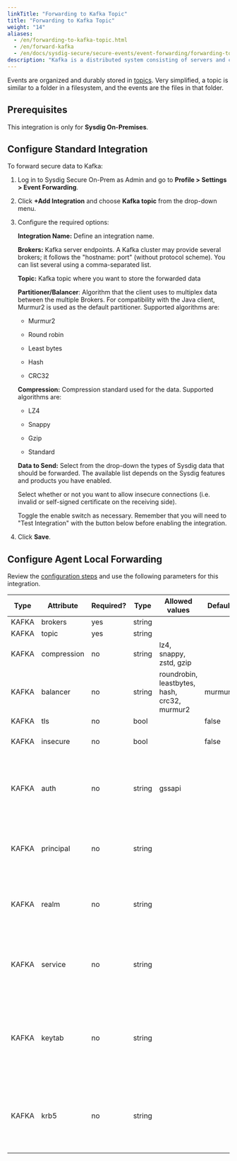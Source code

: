 ```yaml
---
linkTitle: "Forwarding to Kafka Topic"
title: "Forwarding to Kafka Topic"
weight: "14"
aliases:
  - /en/forwarding-to-kafka-topic.html
  - /en/forward-kafka
  - /en/docs/sysdig-secure/secure-events/event-forwarding/forwarding-to-kafka-topic/
description: "Kafka is a distributed system consisting of servers and clients that communicate via a high-performance TCP network protocol. It can be deployed on bare-metal hardware, virtual machines, or containers on-premises as well as cloud environments. Sysdig event forwarding to Kafka is for Sysdig On-Prem users only."
---
```


Events are organized and durably stored in [topics](https://kafka.apache.org/intro). Very simplified, a topic is similar to a folder in a filesystem, and the events are the files in that folder.

## Prerequisites

This integration is only for **Sysdig On-Premises**.

## Configure Standard Integration

To forward secure data to Kafka:

1. Log in to Sysdig Secure On-Prem as Admin and go to **Profile > Settings > Event Forwarding**.

2. Click **+Add Integration** and choose **Kafka topic** from the drop-down menu.

3. Configure the required options:

    **Integration Name:** Define an integration name.

    **Brokers:** Kafka server endpoints. A Kafka cluster may provide
    several brokers; it follows the "hostname: port" (without protocol
    scheme). You can list several using a comma-separated list.

    **Topic:** Kafka topic where you want to store the forwarded data

    **Partitioner/Balancer**: Algorithm that the client uses to
    multiplex data between the multiple Brokers. For compatibility with
    the Java client, Murmur2 is used as the default partitioner.
    Supported algorithms are:

    - Murmur2

    - Round robin

    - Least bytes

    - Hash

    - CRC32

    **Compression:** Compression standard used for the data. Supported
    algorithms are:

    - LZ4

    - Snappy

    - Gzip

    - Standard

    **Data to Send:** Select from the drop-down the types of Sysdig data that should be forwarded. The available list depends on the Sysdig features and products you have enabled.

    Select whether or not you want to allow insecure connections (i.e.
    invalid or self-signed certificate on the receiving side).

    Toggle the enable switch as necessary. Remember that you will need
    to "Test Integration" with the button below before enabling the
    integration.

4. Click  **Save**.

## Configure Agent Local Forwarding

Review the [configuration steps](/en/event-forwarding/#configure-agent-local-forwarding) and use the following parameters for this integration.

| **Type** | **Attribute** | **Required?** | **Type** | **Allowed values**                           | **Default** | **Description**                                              |
| -------- | ------------- | ------------- | -------- | -------------------------------------------- | ----------- | ------------------------------------------------------------ |
| KAFKA    | brokers       | yes           | string   |                                              |             |                                                              |
| KAFKA    | topic         | yes           | string   |                                              |             |                                                              |
| KAFKA    | compression   | no            | string   | lz4, snappy, zstd, gzip                      |             |                                                              |
| KAFKA    | balancer      | no            | string   | roundrobin, leastbytes, hash, crc32, murmur2 | murmur2     |                                                              |
| KAFKA    | tls           | no            | bool     |                                              | false       |                                                              |
| KAFKA    | insecure      | no            | bool     |                                              | false       | Doesn’t verify TLS certificate                               |
| KAFKA    | auth          | no            | string   | gssapi                                       |             | The authentication method to optionally use. Currently supporting only GSSAPI |
| KAFKA    | principal     | no            | string   |                                              |             | GSSAPI principal. Required is GSSAPI authentication is selected |
| KAFKA    | realm         | no            | string   |                                              |             | GSSAPI realm. Required is GSSAPI authentication is selected  |
| KAFKA    | service       | no            | string   |                                              |             | GSSAPI Service name. Required is GSSAPI authentication is selected |
| KAFKA    | keytab        | no            | string   |                                              |             | base64 encoded Kerberos keytab for GSSAPI. Required is GSSAPI authentication is selected |
| KAFKA    | krb5          | no            | string   |                                              |             | Kerberos krb5.conf file content for GSSAPI. Required is GSSAPI authentication is selected |
